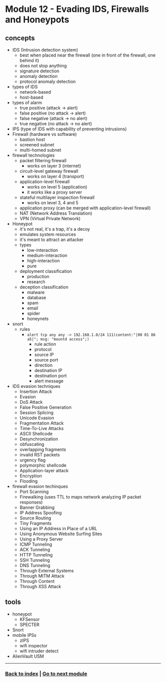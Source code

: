 # Module 12 - Evading IDS, Firewalls and Honeypots

## concepts
- IDS (Intrusion detection system)
    - best when placed near the firewall (one in front of the firewall, one behind it)
    - does not stop anything
    - signature detection
    - anomaly detection
    - protocol anomaly detection
- types of IDS
    - network-based
    - host-based
- types of alarm
    - true positive (attack -> alert)
    - false positive (no attack -> alert)
    - false negative (attack -> no alert)
    - true negative (no attack -> no alert)
- IPS (type of IDS with capability of preventing intrusions)
- Firewall (hardware vs software)
    - bastion host
    - screened subnet
    - multi-homed subnet
- firewall technologies
    - packet filtering firewall 
        - works on layer 3 (internet)
    - circuit-level gateway firewall
        - works on layer 4 (transport)
    - application-level firewall
        - works on level 5 (application)
        - it works like a proxy server
    - stateful multilayer inspection firewall
        - works on level 3, 4 and 5
    - application proxy (can be merged with application-level firewall)
    - NAT (Network Address Translation)
    - VPN (Virtual Private Network)
- Honeypot
    - it's not real, it's a trap, it's a decoy
    - emulates system resources
    - it's meant to attract an attacker
    - types 
        - low-interaction
        - medium-interaction
        - high-interaction
        - pure
    - deployment classification
        - production
        - research
    - deception classification
        - malware
        - database
        - spam
        - email
        - spider
        - honeynets
- snort
    - rules
        - `alert tcp any any -> 192.168.1.0/24 111(content:"|00 01 86 a5|"; msg: "mountd access";)`
            - rule action
            - protocol
            - source IP
            - source port
            - direction
            - destination IP
            - destination port
            - alert message
- IDS evasion techniques
    - Insertion Attack
    - Evasion 
    - DoS Attack 
    - False Positive Generation 
    - Session Splicing 
    - Unicode Evasion 
    - Fragmentation Attack 
    - Time-To-Live Attacks 
    - ASCII Shellcode 
    - Desynchronization
    - obfuscating
    - overlapping fragments
    - invalid RST packets
    - urgency flag
    - polymorphic shellcode
    - Application-layer attack
    - Encryption
    - Flooding
- firewall evasion techinques
    - Port Scanning 
    - Firewalking (uses TTL to maps network analyzing IP packet responses)
    - Banner Grabbing 
    - IP Address Spoofing 
    - Source Routing 
    - Tiny Fragments 
    - Using an IP Address in Place of a URL 
    - Using Anonymous Website Surfing Sites 
    - Using a Proxy Server
    - ICMP Tunneling 
    - ACK Tunneling 
    - HTTP Tunneling 
    - SSH Tunneling 
    - DNS Tunneling 
    - Through External Systems 
    - Through MITM Attack 
    - Through Content 
    - Through XSS Attack
## tools
- honeypot
    - KFSensor
    - SPECTER
- Snort
- mobile IPSs
    - zIPS
    - wifi inspector
    - wifi intruder detect
- AlienVault USM 

---
### [Back to index](../README.md) | [Go to next module](13.md)